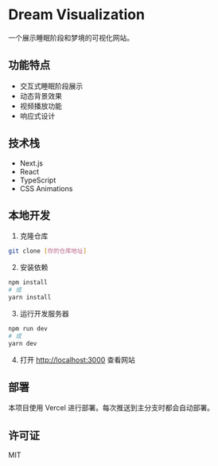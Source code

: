 # Dream Visualization

一个展示睡眠阶段和梦境的可视化网站。

## 功能特点

- 交互式睡眠阶段展示
- 动态背景效果
- 视频播放功能
- 响应式设计

## 技术栈

- Next.js
- React
- TypeScript
- CSS Animations

## 本地开发

1. 克隆仓库
```bash
git clone [你的仓库地址]
```

2. 安装依赖
```bash
npm install
# 或
yarn install
```

3. 运行开发服务器
```bash
npm run dev
# 或
yarn dev
```

4. 打开 [http://localhost:3000](http://localhost:3000) 查看网站

## 部署

本项目使用 Vercel 进行部署。每次推送到主分支时都会自动部署。

## 许可证

MIT 